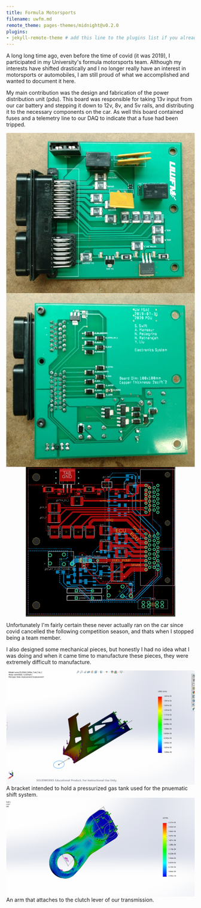 ```yaml
---
title: Formula Motorsports
filename: uwfm.md
remote_theme: pages-themes/midnight@v0.2.0
plugins:
- jekyll-remote-theme # add this line to the plugins list if you already have one
---
```


A long long time ago, even before the time of covid (it was 2019), I participated in 
my University's formula motorsports team. Although my interests have shifted drastically
and I no longer really have an interest in motorsports or automobiles, I am still proud of
what we accomplished and wanted to document it here.


My main contribution was the design and fabrication of the power distribution unit (pdu).
This board was responsible for taking 13v input from our car battery and stepping it down to
12v, 8v, and 5v rails, and distributing it to the necessary components on the car. As well
this board contained fuses and a telemetry line to our DAQ to indicate that a fuse had been tripped.

<img src="./photos/pdu_top.jpg" style="margin-left: auto; margin-right: auto; display: block;"/>

<img src="./photos/pdu_bot.jpg" style="margin-left: auto; margin-right: auto; display: block;"/>

<img src="./photos/pduSmall.png" style="margin-left: auto; margin-right: auto; display: block;"/>

Unfortunately I'm fairly certain these never actually ran on the car since covid cancelled the following
competition season, and thats when I stopped being a team member.

I also designed some mechanical pieces, but honestly I had no idea what I was doing and when it came
time to manufacture these pieces, they were extremely difficult to manufacture.

<img src="./photos/2.PNG" style="margin-left: auto; margin-right: auto; display: block;"/>
A bracket intended to hold a pressurized gas tank used for the pnuematic shift system.

<img src="./photos/clutch_arm_3.PNG" style="margin-left: auto; margin-right: auto; display: block;"/>
An arm that attaches to the clutch lever of our transmission.
